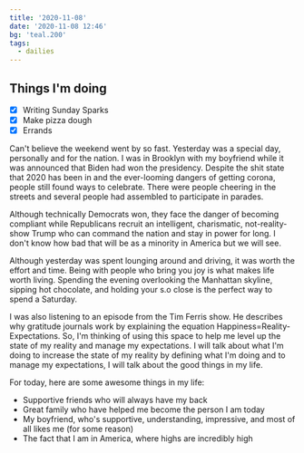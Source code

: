 ```yaml
---
title: '2020-11-08'
date: '2020-11-08 12:46'
bg: 'teal.200'
tags:
  - dailies
---
```


## Things I'm doing

- [x] Writing Sunday Sparks
- [x] Make pizza dough
- [x] Errands

Can't believe the weekend went by so fast. Yesterday was a special day, personally and for the nation. I was in Brooklyn with my boyfriend while it was announced that Biden had won the presidency. Despite the shit state that 2020 has been in and the ever-looming dangers of getting corona, people still found ways to celebrate. There were people cheering in the streets and several people had assembled to participate in parades.

Although technically Democrats won, they face the danger of becoming compliant while Republicans recruit an intelligent, charismatic, not-reality-show Trump who can command the nation and stay in power for long. I don't know how bad that will be as a minority in America but we will see.

Although yesterday was spent lounging around and driving, it was worth the effort and time. Being with people who bring you joy is what makes life worth living. Spending the evening overlooking the Manhattan skyline, sipping hot chocolate, and holding your s.o close is the perfect way to spend a Saturday.

I was also listening to an episode from the Tim Ferris show. He describes why gratitude journals work by explaining the equation Happiness=Reality-Expectations. So, I'm thinking of using this space to help me level up the state of my reality and manage my expectations. I will talk about what I'm doing to increase the state of my reality by defining what I'm doing and to manage my expectations, I will talk about the good things in my life.

For today, here are some awesome things in my life:

- Supportive friends who will always have my back
- Great family who have helped me become the person I am today
- My boyfriend, who's supportive, understanding, impressive, and most of all likes me (for some reason)
- The fact that I am in America, where highs are incredibly high
